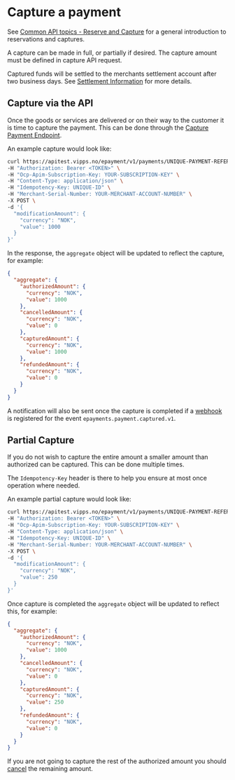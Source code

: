 <!-- START_METADATA
---
title: Capture the payment with the ePayment API
sidebar_label: Capture
id: capture
sidebar_position: 10
---
END_METADATA -->

# Capture a payment

See 
[Common API topics - Reserve and Capture](https://vippsas.github.io/vipps-developer-docs/docs/vipps-developers/common-topics/reserve-and-capture)
for a general introduction to reservations and captures.

A capture can be made in full, or partially if desired. The capture amount must be defined in capture API request.

Captured funds will be settled to the merchants settlement account after two business days. See [Settlement Information](https://vippsas.github.io/vipps-developer-docs/docs/vipps-developers/settlements) for more details.


## Capture via the API

Once the goods or services are delivered or on their way to the customer it is time to capture the payment.
This can be done through the [Capture Payment Endpoint][capture-payment-endpoint].

An example capture would look like:

```bash
curl https://apitest.vipps.no/epayment/v1/payments/UNIQUE-PAYMENT-REFERENCE/capture \
-H "Authorization: Bearer <TOKEN>" \
-H "Ocp-Apim-Subscription-Key: YOUR-SUBSCRIPTION-KEY" \
-H "Content-Type: application/json" \
-H "Idempotency-Key: UNIQUE-ID" \
-H "Merchant-Serial-Number: YOUR-MERCHANT-ACCOUNT-NUMBER" \
-X POST \
-d '{
  "modificationAmount": {
    "currency": "NOK",
    "value": 1000
  }
}'
```

In the response,  the `aggregate` object will be updated to reflect the capture, for example:


```json
{
  "aggregate": {
    "authorizedAmount": {
      "currency": "NOK",
      "value": 1000
    },
    "cancelledAmount": {
      "currency": "NOK",
      "value": 0
    },
    "capturedAmount": {
      "currency": "NOK",
      "value": 1000
    },
    "refundedAmount": {
      "currency": "NOK",
      "value": 0
    }
  }
}
```

A notification will also be sent once the capture is completed if a [webhook](../features/webhooks.md) is registered for the event `epayments.payment.captured.v1`.

## Partial Capture

If you do not wish to capture the entire amount a smaller amount than authorized can be captured. This can be done multiple times.

The `Idempotency-Key` header is there to help you ensure at most once operation where needed.

An example partial capture would look like:

```bash
curl https://apitest.vipps.no/epayment/v1/payments/UNIQUE-PAYMENT-REFERENCE/capture \
-H "Authorization: Bearer <TOKEN>" \
-H "Ocp-Apim-Subscription-Key: YOUR-SUBSCRIPTION-KEY" \
-H "Content-Type: application/json" \
-H "Idempotency-Key: UNIQUE-ID" \
-H "Merchant-Serial-Number: YOUR-MERCHANT-ACCOUNT-NUMBER" \
-X POST \
-d '{
  "modificationAmount": {
    "currency": "NOK",
    "value": 250
  }
}'
```

Once capture is completed the `aggregate` object will be updated to reflect this, for example:

```json
{
  "aggregate": {
    "authorizedAmount": {
      "currency": "NOK",
      "value": 1000
    },
    "cancelledAmount": {
      "currency": "NOK",
      "value": 0
    },
    "capturedAmount": {
      "currency": "NOK",
      "value": 250
    },
    "refundedAmount": {
      "currency": "NOK",
      "value": 0
    }
  }
}
```

If you are not going to capture the rest of the authorized amount you should [cancel](cancel.md#cancel-after-a-partial-capture) the remaining amount.

[capture-payment-endpoint]: https://vippsas.github.io/vipps-developer-docs/api/epayment#tag/AdjustPayments/operation/capturePayment
